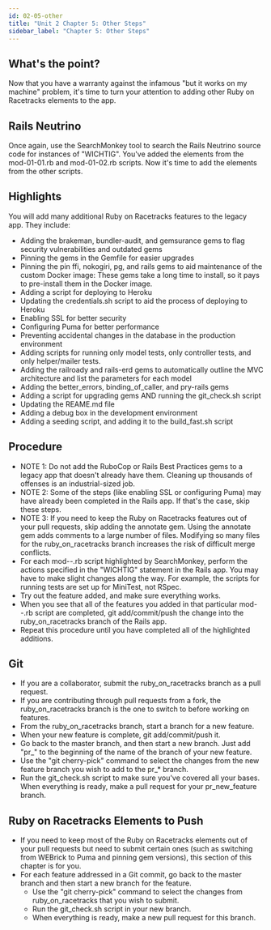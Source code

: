 ```yaml
---
id: 02-05-other
title: "Unit 2 Chapter 5: Other Steps"
sidebar_label: "Chapter 5: Other Steps"
---
```


## What's the point?
Now that you have a warranty against the infamous "but it works on my machine" problem, it's time to turn your attention to adding other Ruby on Racetracks elements to the app.

## Rails Neutrino
Once again, use the SearchMonkey tool to search the Rails Neutrino source code for instances of "WICHTIG".  You've added the elements from the mod-01-01.rb and mod-01-02.rb scripts.  Now it's time to add the elements from the other scripts.

## Highlights
You will add many additional Ruby on Racetracks features to the legacy app.  They include:
* Adding the brakeman, bundler-audit, and gemsurance gems to flag security vulnerabilities and outdated gems
* Pinning the gems in the Gemfile for easier upgrades
* Pinning the pin ffi, nokogiri, pg, and rails gems to aid maintenance of the custom Docker image: These gems take a long time to install, so it pays to pre-install them in the Docker image.
* Adding a script for deploying to Heroku
* Updating the credentials.sh script to aid the process of deploying to Heroku
* Enabling SSL for better security
* Configuring Puma for better performance
* Preventing accidental changes in the database in the production environment
* Adding scripts for running only model tests, only controller tests, and only helper/mailer tests.
* Adding the railroady and rails-erd gems to automatically outline the MVC architecture and list the parameters for each model
* Adding the better_errors, binding_of_caller, and pry-rails gems
* Adding a script for upgrading gems AND running the git_check.sh script
* Updating the REAME.md file
* Adding a debug box in the development environment
* Adding a seeding script, and adding it to the build_fast.sh script

## Procedure
* NOTE 1: Do not add the RuboCop or Rails Best Practices gems to a legacy app that doesn't already have them.  Cleaning up thousands of offenses is an industrial-sized job.
* NOTE 2: Some of the steps (like enabling SSL or configuring Puma) may have already been completed in the Rails app.  If that's the case, skip these steps.
* NOTE 3: If you need to keep the Ruby on Racetracks features out of your pull requests, skip adding the annotate gem.  Using the annotate gem adds comments to a large number of files.  Modifying so many files for the ruby_on_racetracks branch increases the risk of difficult merge conflicts.
* For each mod-*-*.rb script highlighted by SearchMonkey, perform the actions specified in the "WICHTIG" statement in the Rails app.  You may have to make slight changes along the way.  For example, the scripts for running tests are set up for MiniTest, not RSpec.
* Try out the feature added, and make sure everything works.
* When you see that all of the features you added in that particular mod-*-*.rb script are completed, git add/commit/push the change into the ruby_on_racetracks branch of the Rails app.
* Repeat this procedure until you have completed all of the highlighted additions.

## Git
* If you are a collaborator, submit the ruby_on_racetracks branch as a pull request.
* If you are contributing through pull requests from a fork, the ruby_on_racetracks branch is the one to switch to before working on features.
* From the ruby_on_racetracks branch, start a branch for a new feature.
* When your new feature is complete, git add/commit/push it.
* Go back to the master branch, and then start a new branch.  Just add "pr_" to the beginning of the name of the branch of your new feature.
* Use the "git cherry-pick" command to select the changes from the new feature branch you wish to add to the pr_* branch.
* Run the git_check.sh script to make sure you've covered all your bases.  When everything is ready, make a pull request for your pr_new_feature branch.

## Ruby on Racetracks Elements to Push
* If you need to keep most of the Ruby on Racetracks elements out of your pull requests but need to submit certain ones (such as switching from WEBrick to Puma and pinning gem versions), this section of this chapter is for you.
* For each feature addressed in a Git commit, go back to the master branch and then start a new branch for the feature.
  * Use the "git cherry-pick" command to select the changes from ruby_on_racetracks that you wish to submit.
  * Run the git_check.sh script in your new branch.
  * When everything is ready, make a new pull request for this branch.
